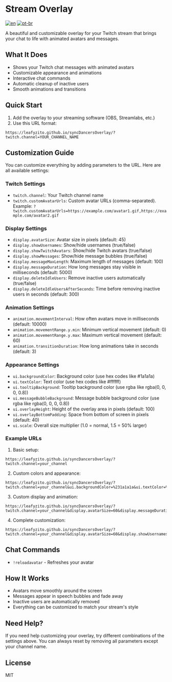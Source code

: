 # Stream Overlay

[![en](https://img.shields.io/badge/lang-en-red.svg)](README.md)
[![pt-br](https://img.shields.io/badge/lang-pt--br-green.svg)](README.pt.md)

A beautiful and customizable overlay for your Twitch stream that brings your chat to life with animated avatars and messages.

## What It Does

- Shows your Twitch chat messages with animated avatars
- Customizable appearance and animations
- Interactive chat commands
- Automatic cleanup of inactive users
- Smooth animations and transitions

## Quick Start

1. Add the overlay to your streaming software (OBS, Streamlabs, etc.)
2. Use this URL format:
```
https://leafyzito.github.io/syncDancersOverlay/?twitch.channel=YOUR_CHANNEL_NAME
```

## Customization Guide

You can customize everything by adding parameters to the URL. Here are all available settings:

### Twitch Settings
- `twitch.channel`: Your Twitch channel name
- `twitch.customAvatarUrls`: Custom avatar URLs (comma-separated). Example: `?twitch.customAvatarUrls=https://example.com/avatar1.gif,https://example.com/avatar2.gif`

### Display Settings
- `display.avatarSize`: Avatar size in pixels (default: 45)
- `display.showUsernames`: Show/hide usernames (true/false)
- `display.showTwitchAvatars`: Show/hide Twitch avatars (true/false)
- `display.showMessages`: Show/hide message bubbles (true/false)
- `display.messageMaxLength`: Maximum length of messages (default: 100)
- `display.messageDuration`: How long messages stay visible in milliseconds (default: 5000)
- `display.deleteIdleUsers`: Remove inactive users automatically (true/false)
- `display.deleteIdleUsersAfterSeconds`: Time before removing inactive users in seconds (default: 300)

### Animation Settings
- `animation.movementInterval`: How often avatars move in milliseconds (default: 10000)
- `animation.movementRange.y.min`: Minimum vertical movement (default: 0)
- `animation.movementRange.y.max`: Maximum vertical movement (default: 60)
- `animation.transitionDuration`: How long animations take in seconds (default: 3)

### Appearance Settings
- `ui.backgroundColor`: Background color (use hex codes like #1a1a1a)
- `ui.textColor`: Text color (use hex codes like #ffffff)
- `ui.tooltipBackground`: Tooltip background color (use rgba like rgba(0, 0, 0, 0.8))
- `ui.messageBubbleBackground`: Message bubble background color (use rgba like rgba(0, 0, 0, 0.8))
- `ui.overlayHeight`: Height of the overlay area in pixels (default: 100)
- `ui.overlayBottomPadding`: Space from bottom of screen in pixels (default: 40)
- `ui.scale`: Overall size multiplier (1.0 = normal, 1.5 = 50% larger)

### Example URLs

1. Basic setup:
```
https://leafyzito.github.io/syncDancersOverlay/?twitch.channel=your_channel
```

2. Custom colors and appearance:
```
https://leafyzito.github.io/syncDancersOverlay/?twitch.channel=your_channel&ui.backgroundColor=%231a1a1a&ui.textColor=%23ffffff&ui.scale=1.1
```

3. Custom display and animation:
```
https://leafyzito.github.io/syncDancersOverlay/?twitch.channel=your_channel&display.avatarSize=60&display.messageDuration=8000&animation.movementInterval=5000&animation.transitionDuration=2
```

4. Complete customization:
```
https://leafyzito.github.io/syncDancersOverlay/?twitch.channel=your_channel&display.avatarSize=60&display.showUsernames=true&display.showMessages=true&display.messageDuration=5000&animation.movementInterval=10000&animation.transitionDuration=3&ui.backgroundColor=%231a1a1a&ui.textColor=%23ffffff&ui.scale=1.1
```

## Chat Commands

- `!reloadavatar` - Refreshes your avatar

## How It Works

- Avatars move smoothly around the screen
- Messages appear in speech bubbles and fade away
- Inactive users are automatically removed
- Everything can be customized to match your stream's style

## Need Help?

If you need help customizing your overlay, try different combinations of the settings above. You can always reset by removing all parameters except your channel name.

## License

MIT
